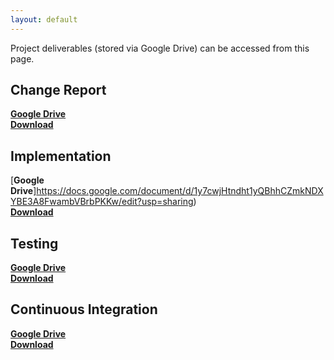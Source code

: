 ```yaml
---
layout: default
---
```


Project deliverables (stored via Google Drive) can be accessed from this page.

## Change Report
[**Google Drive**](https://docs.google.com/document/d/1i0zZub9QotpVxmlcrJl-zhqGzzTzQsiuSHyOOqXhY-g/edit?usp=sharing)
<br/>
[**Download**](https://github.com/UOY-ENG1-Team-11/uoy-eng1-team-11.github.io/raw/main/documents/ChangeRep.pdf)

## Implementation
[**Google Drive**]https://docs.google.com/document/d/1y7cwjHtndht1yQBhhCZmkNDXYBE3A8FwambVBrbPKKw/edit?usp=sharing)
<br/>
[**Download**](https://github.com/UOY-ENG1-Team-11/uoy-eng1-team-11.github.io/raw/main/documents/Impl2.pdf)

## Testing
[**Google Drive**](https://docs.google.com/document/d/1iv9WPMhjQH75GvafJrqbjwX7J3f-JDs0qCFF6DjlWHw/edit?usp=sharing)
<br/>
[**Download**](https://github.com/UOY-ENG1-Team-11/uoy-eng1-team-11.github.io/raw/main/documents/Testing.pdf)

## Continuous Integration
[**Google Drive**](https://docs.google.com/document/d/1Y79Izq5G4ahNrDP3nOtWzc7nCvIf0UZsI8wIu2vz83w/edit?usp=sharing)
<br/>
[**Download**](https://github.com/UOY-ENG1-Team-11/uoy-eng1-team-11.github.io/raw/main/documents/ContInt.pdf)